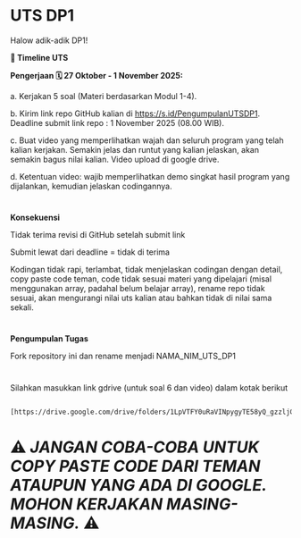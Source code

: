 # UTS DP1

Halow adik-adik DP1!

**📅 Timeline UTS**

**Pengerjaan 🗓️ 27 Oktober - 1 November 2025:**

a. Kerjakan 5 soal (Materi berdasarkan Modul 1-4).

b. Kirim link repo GitHub kalian di https://s.id/PengumpulanUTSDP1. Deadline submit link repo : 1 November 2025 (08.00 WIB).

c. Buat video yang memperlihatkan wajah dan seluruh program yang telah kalian kerjakan. Semakin jelas dan runtut yang kalian jelaskan, akan semakin bagus nilai kalian. Video upload di google drive.

d. Ketentuan video: wajib memperlihatkan demo singkat hasil program yang dijalankan, kemudian jelaskan codingannya.

#
**Konsekuensi**

Tidak terima revisi di GitHub setelah submit link

Submit lewat dari deadline = tidak di terima

Kodingan tidak rapi, terlambat, tidak menjelaskan codingan dengan detail, copy paste code teman, code tidak sesuai materi yang dipelajari (misal menggunakan array, padahal belum belajar array), rename repo tidak sesuai, akan mengurangi nilai uts kalian atau bahkan tidak di nilai sama sekali.

#
**Pengumpulan Tugas**

Fork repository ini dan rename menjadi NAMA_NIM_UTS_DP1

#

Silahkan masukkan link gdrive (untuk soal 6 dan video) dalam kotak berikut

      [https://drive.google.com/drive/folders/1LpVTFY0uRaVINpygyTE58yQ_gzzljGOD]
      

# ⚠️ _JANGAN COBA-COBA UNTUK COPY PASTE CODE DARI TEMAN ATAUPUN YANG ADA DI GOOGLE. MOHON KERJAKAN MASING-MASING._ ⚠️
